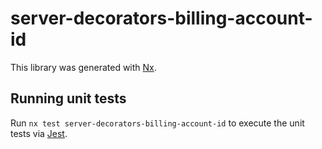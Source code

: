 # server-decorators-billing-account-id

This library was generated with [Nx](https://nx.dev).

## Running unit tests

Run `nx test server-decorators-billing-account-id` to execute the unit tests via [Jest](https://jestjs.io).
